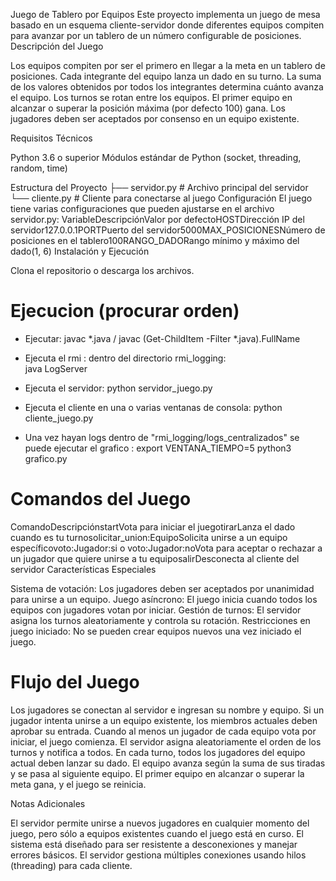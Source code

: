 Juego de Tablero por Equipos
Este proyecto implementa un juego de mesa basado en un esquema cliente-servidor donde diferentes equipos compiten para avanzar por un tablero de un número configurable de posiciones.
Descripción del Juego

Los equipos compiten por ser el primero en llegar a la meta en un tablero de posiciones.
Cada integrante del equipo lanza un dado en su turno.
La suma de los valores obtenidos por todos los integrantes determina cuánto avanza el equipo.
Los turnos se rotan entre los equipos.
El primer equipo en alcanzar o superar la posición máxima (por defecto 100) gana.
Los jugadores deben ser aceptados por consenso en un equipo existente.

Requisitos Técnicos

Python 3.6 o superior
Módulos estándar de Python (socket, threading, random, time)

Estructura del Proyecto
├── servidor.py     # Archivo principal del servidor
└── cliente.py      # Cliente para conectarse al juego
Configuración
El juego tiene varias configuraciones que pueden ajustarse en el archivo servidor.py:
VariableDescripciónValor por defectoHOSTDirección IP del servidor127.0.0.1PORTPuerto del servidor5000MAX_POSICIONESNúmero de posiciones en el tablero100RANGO_DADORango mínimo y máximo del dado(1, 6)
Instalación y Ejecución

Clona el repositorio o descarga los archivos.

# Ejecucion (procurar orden)

- Ejecutar: 
    javac *.java / javac (Get-ChildItem -Filter *.java).FullName

- Ejecuta el rmi : 
dentro del directorio rmi_logging:  
    java LogServer

- Ejecuta el servidor:
    python servidor_juego.py

- Ejecuta el cliente en una o varias ventanas de consola:
    python cliente_juego.py

- Una vez hayan logs dentro de "rmi_logging/logs_centralizados" se puede ejecutar el grafico :
    export VENTANA_TIEMPO=5
    python3 grafico.py


# Comandos del Juego
ComandoDescripciónstartVota para iniciar el juegotirarLanza el dado cuando es tu turnosolicitar_union:EquipoSolicita unirse a un equipo específicovoto:Jugador:si o voto:Jugador:noVota para aceptar o rechazar a un jugador que quiere unirse a tu equiposalirDesconecta al cliente del servidor
Características Especiales

Sistema de votación: Los jugadores deben ser aceptados por unanimidad para unirse a un equipo.
Juego asíncrono: El juego inicia cuando todos los equipos con jugadores votan por iniciar.
Gestión de turnos: El servidor asigna los turnos aleatoriamente y controla su rotación.
Restricciones en juego iniciado: No se pueden crear equipos nuevos una vez iniciado el juego.

# Flujo del Juego

Los jugadores se conectan al servidor e ingresan su nombre y equipo.
Si un jugador intenta unirse a un equipo existente, los miembros actuales deben aprobar su entrada.
Cuando al menos un jugador de cada equipo vota por iniciar, el juego comienza.
El servidor asigna aleatoriamente el orden de los turnos y notifica a todos.
En cada turno, todos los jugadores del equipo actual deben lanzar su dado.
El equipo avanza según la suma de sus tiradas y se pasa al siguiente equipo.
El primer equipo en alcanzar o superar la meta gana, y el juego se reinicia.

Notas Adicionales

El servidor permite unirse a nuevos jugadores en cualquier momento del juego, pero sólo a equipos existentes cuando el juego está en curso.
El sistema está diseñado para ser resistente a desconexiones y manejar errores básicos.
El servidor gestiona múltiples conexiones usando hilos (threading) para cada cliente.
